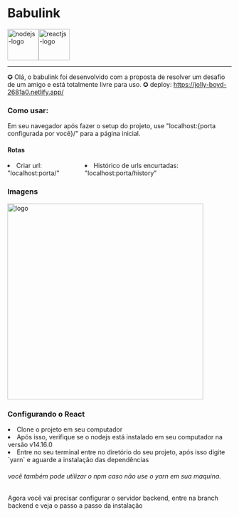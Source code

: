 # Babulink

<div style="display: flex;">
<img src="https://img.shields.io/badge/Node.js-43853D?style=for-the-badge&logo=node.js&logoColor=white" alt="nodejs-logo" width="70px" />
<img src="https://img.shields.io/badge/React-20232A?style=for-the-badge&logo=react&logoColor=61DAFB" alt="reactjs-logo" width="70px"  />
</div>

---
  ✪ Olá, o babulink foi desenvolvido com a proposta de resolver um desafio de um amigo e está totalmente livre para uso. ✪
  deploy: <a href="https://jolly-boyd-2681a0.netlify.app/">https://jolly-boyd-2681a0.netlify.app/</a>
  
  <h3> Como usar:</h2>
  <p>Em seu navegador após fazer o setup do projeto, use "localhost:{porta configurada por você}/" para a página inicial.</p>
  <h4>Rotas</h4>
  <div style="display: flex; outline: none;">
  <li>Criar url: "localhost:porta/"</li>
  <li>Histórico de urls encurtadas: "localhost:porta/history"</li>
  </div>

<h3>Imagens</h3>
<img src="https://user-images.githubusercontent.com/63478331/114485970-3f7d7480-9be3-11eb-921b-492429ef3c81.png" width="440px" alt="logo">  

 <h3>Configurando o React</h3>
 
 <div style="margin: 1px;">
 <li>Clone o projeto em seu computador</li>
 <li>Após isso, verifique se o nodejs está instalado em seu computador na versão v14.16.0</li>
 <li>Entre no seu terminal entre no diretório do seu projeto, após isso digite `yarn` e aguarde a instalação das dependências</li>
 
 <h6>você também pode utilizar o npm caso não use o yarn em sua maquina.</h6>
 
 <p>Agora você vai precisar configurar o servidor backend, entre na branch backend e veja o passo a passo da instalação</p>
 </div>
